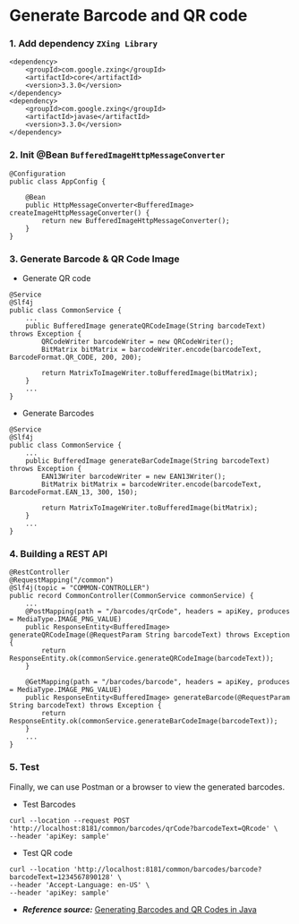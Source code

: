 # Generate Barcode and QR code

### 1. Add dependency `ZXing Library`

```
<dependency>
    <groupId>com.google.zxing</groupId>
    <artifactId>core</artifactId>
    <version>3.3.0</version>
</dependency>
<dependency>
    <groupId>com.google.zxing</groupId>
    <artifactId>javase</artifactId>
    <version>3.3.0</version>
</dependency>
```

### 2. Init @Bean `BufferedImageHttpMessageConverter`

```
@Configuration
public class AppConfig {

    @Bean
    public HttpMessageConverter<BufferedImage> createImageHttpMessageConverter() {
        return new BufferedImageHttpMessageConverter();
    }
}
```

### 3. Generate Barcode & QR Code Image
- Generate QR code
```
@Service
@Slf4j
public class CommonService {
    ...
    public BufferedImage generateQRCodeImage(String barcodeText) throws Exception {
        QRCodeWriter barcodeWriter = new QRCodeWriter();
        BitMatrix bitMatrix = barcodeWriter.encode(barcodeText, BarcodeFormat.QR_CODE, 200, 200);

        return MatrixToImageWriter.toBufferedImage(bitMatrix);
    }
    ...
}
```

- Generate Barcodes
```
@Service
@Slf4j
public class CommonService {
    ...
    public BufferedImage generateBarCodeImage(String barcodeText) throws Exception {
        EAN13Writer barcodeWriter = new EAN13Writer();
        BitMatrix bitMatrix = barcodeWriter.encode(barcodeText, BarcodeFormat.EAN_13, 300, 150);

        return MatrixToImageWriter.toBufferedImage(bitMatrix);
    }
    ...
}
```

### 4. Building a REST API

```
@RestController
@RequestMapping("/common")
@Slf4j(topic = "COMMON-CONTROLLER")
public record CommonController(CommonService commonService) {
    ...
    @PostMapping(path = "/barcodes/qrCode", headers = apiKey, produces = MediaType.IMAGE_PNG_VALUE)
    public ResponseEntity<BufferedImage> generateQRCodeImage(@RequestParam String barcodeText) throws Exception {
        return ResponseEntity.ok(commonService.generateQRCodeImage(barcodeText));
    }

    @GetMapping(path = "/barcodes/barcode", headers = apiKey, produces = MediaType.IMAGE_PNG_VALUE)
    public ResponseEntity<BufferedImage> generateBarcode(@RequestParam String barcodeText) throws Exception {
        return ResponseEntity.ok(commonService.generateBarCodeImage(barcodeText));
    }
    ...
}
```

### 5. Test
Finally, we can use Postman or a browser to view the generated barcodes.

- Test Barcodes

```
curl --location --request POST 'http://localhost:8181/common/barcodes/qrCode?barcodeText=QRcode' \
--header 'apiKey: sample'
```

- Test QR code

```
curl --location 'http://localhost:8181/common/barcodes/barcode?barcodeText=1234567890128' \
--header 'Accept-Language: en-US' \
--header 'apiKey: sample'
```

- ***Reference source:*** [Generating Barcodes and QR Codes in Java](https://www.baeldung.com/java-generating-barcodes-qr-codes)

